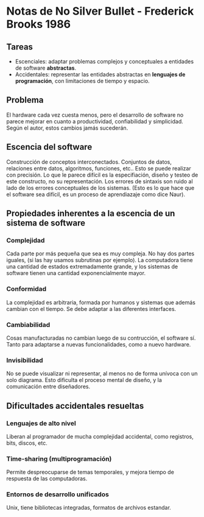 # Notas de No Silver Bullet - Frederick Brooks 1986

## Tareas
- Escenciales: adaptar problemas complejos y conceptuales a entidades de software **abstractas**. 
- Accidentales: representar las entidades abstractas en **lenguajes de programación**, con limitaciones de tiempo y espacio.

## Problema
El hardware cada vez cuesta menos, pero el desarrollo de software no parece mejorar en cuanto a productividad, confiabilidad y simplicidad. Según el autor, estos cambios jamás sucederán.

## Escencia del software
Construcción de conceptos interconectados. Conjuntos de datos, relaciones entre datos, algoritmos, funciones, etc.. Esto se puede realizar con precisión. Lo que le parece difícil es la especifiación, diseño y testeo de este constructo, no su representación. Los errores de sintaxis son ruido al lado de los errores conceptuales de los sistemas. (Esto es lo que hace que el software sea difícil, es un proceso de aprendiazaje como dice Naur). 

## Propiedades inherentes a la escencia de un sistema de software
### Complejidad
Cada parte por más pequeña que sea es muy compleja. No hay dos partes iguales, (si las hay usamos subrutinas por ejemplo). La computadora tiene una cantidad de estados extremadamente grande, y los sistemas de software tienen una cantidad exponencialmente mayor.


### Conformidad
La complejidad es arbitraria, formada por humanos y sistemas que además cambian con el tiempo. Se debe adaptar a las diferentes interfaces. 

### Cambiabilidad
Cosas manufacturadas no cambian luego de su contrucción, el software sí. Tanto para adaptarse a nuevas funcionalidades, como a nuevo hardware. 

### Invisibilidad 
No se puede visualizar ni representar, al menos no de forma unívoca con un solo diagrama. Esto dificulta el proceso mental de diseño, y la comunicación entre diseñadores.


## Dificultades accidentales resueltas
### Lenguajes de alto nivel
Liberan al programador de mucha complejidad accidental, como registros, bits, discos, etc. 


### Time-sharing (multiprogramación)
Permite despreocuparse de temas temporales, y mejora tiempo de respuesta de las computadoras.

### Entornos de desarrollo unificados
Unix, tiene bibliotecas integradas, formatos de archivos estandar.

